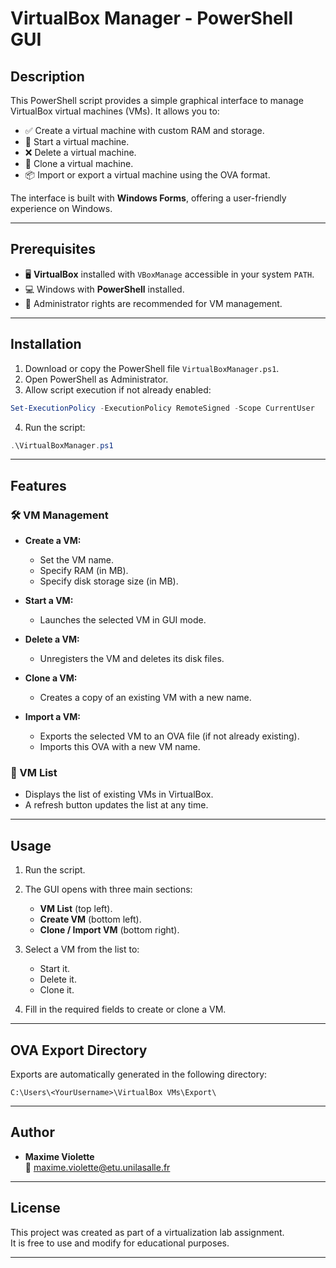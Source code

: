 
# VirtualBox Manager - PowerShell GUI

## Description

This PowerShell script provides a simple graphical interface to manage VirtualBox virtual machines (VMs). It allows you to:

- ✅ Create a virtual machine with custom RAM and storage.
- 🚀 Start a virtual machine.
- ❌ Delete a virtual machine.
- 🔁 Clone a virtual machine.
- 📦 Import or export a virtual machine using the OVA format.

The interface is built with **Windows Forms**, offering a user-friendly experience on Windows.

---

## Prerequisites

- 🖥️ **VirtualBox** installed with `VBoxManage` accessible in your system `PATH`.
- 💻 Windows with **PowerShell** installed.
- 🔑 Administrator rights are recommended for VM management.

---

## Installation

1. Download or copy the PowerShell file `VirtualBoxManager.ps1`.
2. Open PowerShell as Administrator.
3. Allow script execution if not already enabled:

```powershell
Set-ExecutionPolicy -ExecutionPolicy RemoteSigned -Scope CurrentUser
```

4. Run the script:

```powershell
.\VirtualBoxManager.ps1
```

---

## Features

### 🛠️ VM Management

- **Create a VM:** 
  - Set the VM name.
  - Specify RAM (in MB).
  - Specify disk storage size (in MB).

- **Start a VM:** 
  - Launches the selected VM in GUI mode.

- **Delete a VM:**
  - Unregisters the VM and deletes its disk files.

- **Clone a VM:**
  - Creates a copy of an existing VM with a new name.

- **Import a VM:**
  - Exports the selected VM to an OVA file (if not already existing).
  - Imports this OVA with a new VM name.

### 📜 VM List

- Displays the list of existing VMs in VirtualBox.
- A refresh button updates the list at any time.

---

## Usage

1. Run the script.
2. The GUI opens with three main sections:
   - **VM List** (top left).
   - **Create VM** (bottom left).
   - **Clone / Import VM** (bottom right).

3. Select a VM from the list to:
   - Start it.
   - Delete it.
   - Clone it.

4. Fill in the required fields to create or clone a VM.

---

## OVA Export Directory

Exports are automatically generated in the following directory:

```
C:\Users\<YourUsername>\VirtualBox VMs\Export\
```

---

## Author

- **Maxime Violette**  
📧 maxime.violette@etu.unilasalle.fr

---

## License

This project was created as part of a virtualization lab assignment.  
It is free to use and modify for educational purposes.

---
